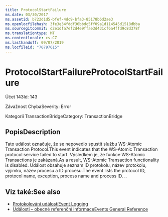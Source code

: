 ```yaml
---
title: ProtocolStartFailure
ms.date: 03/30/2017
ms.assetid: b722d1d5-bfef-4dc9-bfa3-85178b6d2ae3
ms.openlocfilehash: 3fe3e34fddf36bbdc5ff09a1d114545d1518dbba
ms.sourcegitcommit: d2e1dfa7ef2d4e9ffae3d431cf6a4ffd9c8d378f
ms.translationtype: MT
ms.contentlocale: cs-CZ
ms.lasthandoff: 09/07/2019
ms.locfileid: "70797615"
---
```

# <a name="protocolstartfailure"></a><span data-ttu-id="188ad-102">ProtocolStartFailure</span><span class="sxs-lookup"><span data-stu-id="188ad-102">ProtocolStartFailure</span></span>
<span data-ttu-id="188ad-103">Účet 143</span><span class="sxs-lookup"><span data-stu-id="188ad-103">Id: 143</span></span>  
  
 <span data-ttu-id="188ad-104">Závažnost Chyba</span><span class="sxs-lookup"><span data-stu-id="188ad-104">Severity: Error</span></span>  
  
 <span data-ttu-id="188ad-105">Kategorií TransactionBridge</span><span class="sxs-lookup"><span data-stu-id="188ad-105">Category: TransactionBridge</span></span>  
  
## <a name="description"></a><span data-ttu-id="188ad-106">Popis</span><span class="sxs-lookup"><span data-stu-id="188ad-106">Description</span></span>  
 <span data-ttu-id="188ad-107">Tato událost označuje, že se nepovedlo spustit službu WS-Atomic Transaction Protocol.</span><span class="sxs-lookup"><span data-stu-id="188ad-107">This event indicates that the WS-Atomic Transaction protocol service failed to start.</span></span> <span data-ttu-id="188ad-108">Výsledkem je, že funkce WS-Atomic Transactions je zakázaná.</span><span class="sxs-lookup"><span data-stu-id="188ad-108">As a result, WS-Atomic Transaction functionality is disabled.</span></span> <span data-ttu-id="188ad-109">Událost obsahuje seznam ID protokolu, název protokolu, výjimku, název procesu a ID procesu.</span><span class="sxs-lookup"><span data-stu-id="188ad-109">The event lists the protocol ID, protocol name, exception, process name and process ID.</span></span> <span data-ttu-id="188ad-110">.</span><span class="sxs-lookup"><span data-stu-id="188ad-110">.</span></span>  
  
## <a name="see-also"></a><span data-ttu-id="188ad-111">Viz také:</span><span class="sxs-lookup"><span data-stu-id="188ad-111">See also</span></span>

- [<span data-ttu-id="188ad-112">Protokolování událostí</span><span class="sxs-lookup"><span data-stu-id="188ad-112">Event Logging</span></span>](index.md)
- [<span data-ttu-id="188ad-113">Události – obecné referenční informace</span><span class="sxs-lookup"><span data-stu-id="188ad-113">Events General Reference</span></span>](events-general-reference.md)
